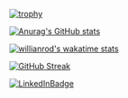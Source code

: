 
[![trophy](https://github-profile-trophy.vercel.app/?username=HugoSanctorum&theme=onedark&rank=SECRET,SSS,SS,S,AAA,AA,A)](https://github.com/ryo-ma/github-profile-trophy)

[![Anurag's GitHub stats](https://github-readme-stats.vercel.app/api?username=HugoSanctorum&show_icons=true&theme=dracula)](https://github.com/anuraghazra/github-readme-stats)

[![willianrod's wakatime stats](https://github-readme-stats.vercel.app/api/wakatime?username=@HugoSanctorum&theme=dracula)](https://github.com/anuraghazra/github-readme-stats)

[![GitHub Streak](https://github-readme-streak-stats.herokuapp.com?user=HugoSanctorum&theme=horizon&locale=fr&mode=weekly&currStreakLabel=F8F8F2&dates=E5C07B&sideLabels=F8F8F2&currStreakNum=69B9D5&sideNums=69B9D5&fire=FF6E96&ring=FF6E96)](https://git.io/streak-stats)

[![LinkedInBadge](https://img.shields.io/badge/LinkedIn-blue?logo=linkedin&logoColor=white&style=for-the-badge)](https://www.linkedin.com/in/hugo-sanctorum)
